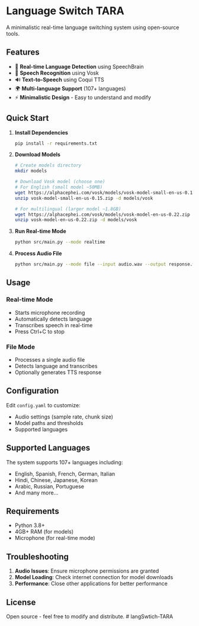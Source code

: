 # Language Switch TARA

A minimalistic real-time language switching system using open-source tools.

## Features

- 🎯 **Real-time Language Detection** using SpeechBrain
- 🎤 **Speech Recognition** using Vosk
- 🔊 **Text-to-Speech** using Coqui TTS
- 🌍 **Multi-language Support** (107+ languages)
- ⚡ **Minimalistic Design** - Easy to understand and modify

## Quick Start

1. **Install Dependencies**
   ```bash
   pip install -r requirements.txt
   ```

2. **Download Models**
   ```bash
   # Create models directory
   mkdir models
   
   # Download Vosk model (choose one)
   # For English (small model ~50MB)
   wget https://alphacephei.com/vosk/models/vosk-model-small-en-us-0.15.zip
   unzip vosk-model-small-en-us-0.15.zip -d models/vosk
   
   # For multilingual (larger model ~1.8GB)
   wget https://alphacephei.com/vosk/models/vosk-model-en-us-0.22.zip
   unzip vosk-model-en-us-0.22.zip -d models/vosk
   ```

3. **Run Real-time Mode**
   ```bash
   python src/main.py --mode realtime
   ```

4. **Process Audio File**
   ```bash
   python src/main.py --mode file --input audio.wav --output response.wav
   ```

## Usage

### Real-time Mode
- Starts microphone recording
- Automatically detects language
- Transcribes speech in real-time
- Press Ctrl+C to stop

### File Mode
- Processes a single audio file
- Detects language and transcribes
- Optionally generates TTS response

## Configuration

Edit `config.yaml` to customize:
- Audio settings (sample rate, chunk size)
- Model paths and thresholds
- Supported languages

## Supported Languages

The system supports 107+ languages including:
- English, Spanish, French, German, Italian
- Hindi, Chinese, Japanese, Korean
- Arabic, Russian, Portuguese
- And many more...

## Requirements

- Python 3.8+
- 4GB+ RAM (for models)
- Microphone (for real-time mode)

## Troubleshooting

1. **Audio Issues**: Ensure microphone permissions are granted
2. **Model Loading**: Check internet connection for model downloads
3. **Performance**: Close other applications for better performance

## License

Open source - feel free to modify and distribute.
#   l a n g S w t i c h - T A R A  
 